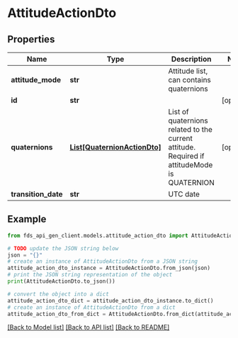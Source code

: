 # AttitudeActionDto


## Properties

Name | Type | Description | Notes
------------ | ------------- | ------------- | -------------
**attitude_mode** | **str** | Attitude list, can contains quaternions | 
**id** | **str** |  | [optional] 
**quaternions** | [**List[QuaternionActionDto]**](QuaternionActionDto.md) | List of quaternions related to the current attitude. Required if attitudeMode is QUATERNION | [optional] 
**transition_date** | **str** | UTC date | 

## Example

```python
from fds_api_gen_client.models.attitude_action_dto import AttitudeActionDto

# TODO update the JSON string below
json = "{}"
# create an instance of AttitudeActionDto from a JSON string
attitude_action_dto_instance = AttitudeActionDto.from_json(json)
# print the JSON string representation of the object
print(AttitudeActionDto.to_json())

# convert the object into a dict
attitude_action_dto_dict = attitude_action_dto_instance.to_dict()
# create an instance of AttitudeActionDto from a dict
attitude_action_dto_from_dict = AttitudeActionDto.from_dict(attitude_action_dto_dict)
```
[[Back to Model list]](../README.md#documentation-for-models) [[Back to API list]](../README.md#documentation-for-api-endpoints) [[Back to README]](../README.md)


